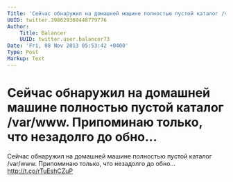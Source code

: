 ```yaml
---
Title: 'Сейчас обнаружил на домашней машине полностью пустой каталог /var/www. Припоминаю только, что незадолго до обно...'
UUID: twitter.398629369448779776
Author:
    Title: Balancer
    UUID: twitter.user.balancer73
Date: 'Fri, 08 Nov 2013 05:53:42 +0400'
Type: Post
Markup: Text
---
```


# Сейчас обнаружил на домашней машине полностью пустой каталог /var/www. Припоминаю только, что незадолго до обно...

Сейчас обнаружил на домашней машине полностью пустой каталог
/var/www. Припоминаю только, что незадолго до обно...
http://t.co/rTuEshCZuP
